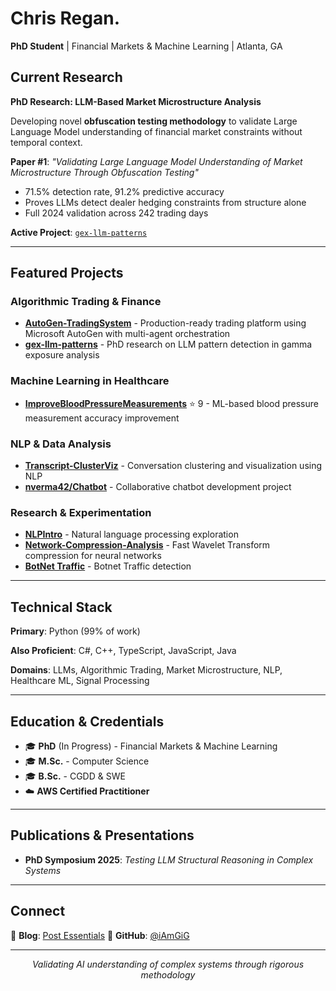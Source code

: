 # Chris Regan.

**PhD Student** | Financial Markets & Machine Learning | Atlanta, GA

## Current Research

**PhD Research: LLM-Based Market Microstructure Analysis**

Developing novel **obfuscation testing methodology** to validate Large Language Model understanding of financial market constraints without temporal context.

**Paper #1**: *"Validating Large Language Model Understanding of Market Microstructure Through Obfuscation Testing"*
- 71.5% detection rate, 91.2% predictive accuracy
- Proves LLMs detect dealer hedging constraints from structure alone
- Full 2024 validation across 242 trading days

**Active Project**: [`gex-llm-patterns`](https://github.com/iAmGiG/gex-llm-patterns)

---

## Featured Projects

### Algorithmic Trading & Finance
- **[AutoGen-TradingSystem](https://github.com/iAmGiG/AutoGen-TradingSystem)** - Production-ready trading platform using Microsoft AutoGen with multi-agent orchestration
- **[gex-llm-patterns](https://github.com/iAmGiG/gex-llm-patterns)** - PhD research on LLM pattern detection in gamma exposure analysis

### Machine Learning in Healthcare
- **[ImproveBloodPressureMeasurements](https://github.com/iAmGiG/ImproveBloodPressureMeasurements)** ⭐ 9 - ML-based blood pressure measurement accuracy improvement

### NLP & Data Analysis
- **[Transcript-ClusterViz](https://github.com/iAmGiG/Transcript-ClusterViz)** - Conversation clustering and visualization using NLP
- **[nverma42/Chatbot](https://github.com/nverma42/Chatbot)** - Collaborative chatbot development project

### Research & Experimentation
- **[NLPIntro](https://github.com/iAmGiG/NLPIntro)** - Natural language processing exploration
- **[Network-Compression-Analysis](https://github.com/iAmGiG/Network-Compression-Analysis)** - Fast Wavelet Transform compression for neural networks
- **[BotNet Traffic](https://github.com/iAmGiG/BotnetTrafficAnalysisFederaedLearning)** - Botnet Traffic detection

---

## Technical Stack

**Primary**: Python (99% of work)

**Also Proficient**: C#, C++, TypeScript, JavaScript, Java

**Domains**: LLMs, Algorithmic Trading, Market Microstructure, NLP, Healthcare ML, Signal Processing

---

## Education & Credentials

- 🎓 **PhD** (In Progress) - Financial Markets & Machine Learning
- 🎓 **M.Sc.** - Computer Science
- 🎓 **B.Sc.** - CGDD & SWE
- ☁️ **AWS Certified Practitioner**

---

## Publications & Presentations

- **PhD Symposium 2025**: *Testing LLM Structural Reasoning in Complex Systems*

---

## Connect

📝 **Blog**: [Post Essentials](http://www.postessentials.com/)
📧 **GitHub**: [@iAmGiG](https://github.com/iAmGiG)

---

<div align="center">

*Validating AI understanding of complex systems through rigorous methodology*

</div>
